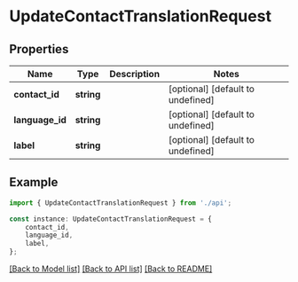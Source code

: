 # UpdateContactTranslationRequest


## Properties

Name | Type | Description | Notes
------------ | ------------- | ------------- | -------------
**contact_id** | **string** |  | [optional] [default to undefined]
**language_id** | **string** |  | [optional] [default to undefined]
**label** | **string** |  | [optional] [default to undefined]

## Example

```typescript
import { UpdateContactTranslationRequest } from './api';

const instance: UpdateContactTranslationRequest = {
    contact_id,
    language_id,
    label,
};
```

[[Back to Model list]](../README.md#documentation-for-models) [[Back to API list]](../README.md#documentation-for-api-endpoints) [[Back to README]](../README.md)
